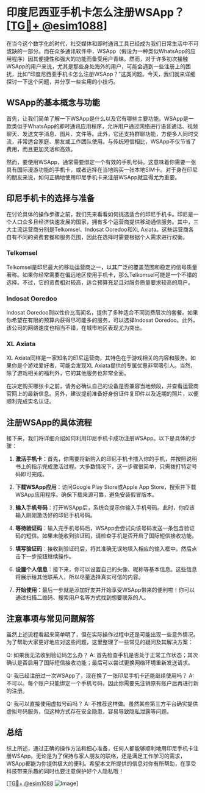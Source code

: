 # 印度尼西亚手机卡怎么注册WSApp？[[TG💪+ @esim1088](https://t.me/s/esim1088)]

在当今这个数字化的时代，社交媒体和即时通讯工具已经成为我们日常生活中不可或缺的一部分。而在众多通讯软件中，WSApp（假设为一种类似WhatsApp的应用程序）因其便捷性和强大的功能而备受用户青睐。然而，对于许多初次接触WSApp的用户来说，尤其是那些身处海外的用户，可能会遇到一些注册上的困扰，比如“印度尼西亚手机卡怎么注册WSApp？”这类问题。今天，我们就来详细探讨一下这个问题，并分享一些实用的小技巧。

## WSApp的基本概念与功能

首先，让我们简单了解一下WSApp是什么以及它有哪些主要功能。WSApp是一款类似于WhatsApp的即时通讯应用程序，允许用户通过网络进行语音通话、视频聊天、发送文字消息、图片、文件等。此外，它还支持群聊功能，方便多人同时交流，非常适合家庭、朋友或工作团队使用。与传统短信相比，WSApp不仅节省了费用，而且更加灵活和高效。

然而，要使用WSApp，通常需要绑定一个有效的手机号码。这意味着你需要一张具有国际漫游功能的手机卡，或者选择在当地购买一张本地SIM卡。对于身在印尼的朋友来说，如何正确地使用印尼手机卡来注册WSApp就显得尤为重要。

## 印尼手机卡的选择与准备

在讨论具体的操作步骤之前，我们先来看看如何挑选适合的印尼手机卡。印尼是一个人口众多且经济快速发展的国家，拥有多个运营商提供移动通信服务。其中，三大主流运营商分别是Telkomsel、Indosat Ooredoo和XL Axiata。这些运营商各自有不同的资费套餐和服务范围，因此在选择时需要根据个人需求进行权衡。

### Telkomsel
Telkomsel是印尼最大的移动运营商之一，以其广泛的覆盖范围和稳定的信号质量著称。如果你经常需要在偏远地区使用手机卡，那么Telkomsel可能是一个不错的选择。不过，它的资费相对较高，适合预算充足且对服务质量要求较高的用户。

### Indosat Ooredoo
Indosat Ooredoo则以性价比高闻名，提供了多种适合不同消费层次的套餐。如果你希望在有限的预算内获得尽可能多的服务，可以选择Indosat Ooredoo。此外，该公司的网络速度也相当不错，在城市地区表现尤为突出。

### XL Axiata
XL Axiata同样是一家知名的印尼运营商，其特色在于游戏相关的内容和服务。如果你是个游戏爱好者，可能会发现XL Axiata提供的专属优惠非常吸引人。当然，除了游戏相关的福利外，它的其他服务也非常全面。

在决定购买哪张卡之前，请务必确认自己的设备是否兼容当地频段，并查看运营商官网上的最新信息。另外，建议提前准备好身份证件复印件以及近期的照片，以便顺利完成实名认证。

## 注册WSApp的具体流程

接下来，我们将详细介绍如何利用印尼手机卡成功注册WSApp。以下是具体的步骤：

1. **激活手机卡**：首先，你需要将新购入的印尼手机卡插入你的手机，并按照说明书上的指示完成激活过程。大多数情况下，这一步骤很简单，只需拨打特定号码即可完成。

2. **下载WSApp应用**：访问Google Play Store或Apple App Store，搜索并下载WSApp应用程序。确保下载来源可靠，避免安装假冒版本。

3. **输入手机号码**：打开WSApp后，系统会提示你输入手机号码。此时，你应该输入刚刚激活好的印尼手机号码。

4. **等待验证码**：输入完手机号码后，WSApp会尝试向该号码发送一条包含验证码的短信。如果未能收到验证码，请检查手机是否开启了国际短信接收功能。

5. **填写验证码**：接收到验证码后，将其准确无误地填入相应的输入框中。然后点击下一步按钮继续操作。

6. **设置个人信息**：接下来，你可以设置自己的头像、昵称等基本信息。这些信息将展示给其他联系人，所以尽量选择真实可信的内容。

7. **开始使用**：最后一步就是添加好友并开始享受WSApp带来的便利啦！你可以通过扫描二维码、搜索用户名等方式找到想要联系的人。

## 注意事项与常见问题解答

虽然上述流程看起来简单明了，但在实际操作过程中还是可能出现一些意外情况。为了帮助大家更好地应对这些问题，这里整理了一些常见的疑问及其解决方案：

Q: 如果我无法收到验证码怎么办？
A: 首先检查手机是否处于正常工作状态；其次确认是否启用了国际短信接收功能；最后可以尝试更换网络环境重新发送请求。

Q: 我已经注册过一次WSApp了，现在换了一张印尼手机卡还能继续使用吗？
A: 不可以。每个账户只能绑定一个手机号码，因此你需要先注销原有账户后再进行新的注册。

Q: 我可以直接使用虚拟号码吗？
A: 不推荐这样做。虽然某些第三方平台确实提供虚拟号码服务，但这种方式存在安全隐患，容易导致隐私泄露等问题。

## 总结

综上所述，通过正确的操作方法和细心准备，任何人都能够顺利地用印尼手机卡注册WSApp。无论是为了保持与家人朋友的联络，还是满足工作学习的需求，WSApp都能为你提供极大的便利。希望本文所提供的信息对你有所帮助，在享受科技带来乐趣的同时也要注意保护好个人隐私哦！

[[TG💪+ @esim1088](https://t.me/s/esim1088) ![Image](https://i.postimg.cc/4NQfJmqS/Snipaste-2025-05-13-00-14-12.png)]